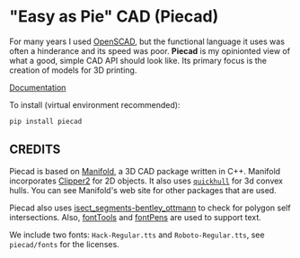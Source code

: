 # "Easy as Pie" CAD (Piecad)

For many years I used [OpenSCAD](https://www.openscad.org),
but the functional language it uses was often a hinderance and its speed
was poor. **Piecad** is my opinionted view of what a good, simple CAD API should look like.
Its primary focus is the creation of models for 3D printing.

[Documentation](https://briansturgill.github.io/Piecad)

To install (virtual environment recommended):

```sh
pip install piecad
```

## CREDITS

Piecad is based on [Manifold](https://github.com/elalish/manifold), a 3D CAD package written in C++.
Manifold incorporates [Clipper2](https://github.com/AngusJohnson/Clipper2) for 2D objects.
It also uses [`quickhull`](https://github.com/akuukka/quickhull) for 3d convex hulls.
You can see Manifold's web site for other packages that are used.

Piecad also uses [isect_segments-bentley_ottmann](https://github.com/ideasman42/isect_segments-bentley_ottmann)
to check for polygon self intersections. Also, [fontTools](https://github.com/fonttools/fonttools) and [fontPens](https://github.com/robotools/fontPens) are used to support text.

We include two fonts: `Hack-Regular.tts` and `Roboto-Regular.tts`, see `piecad/fonts` for the licenses.
